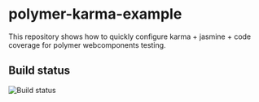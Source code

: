 # polymer-karma-example

This repository shows how to quickly configure karma + jasmine + code coverage for polymer webcomponents testing.


## Build status

![Build status](https://travis-ci.org/rcosnita/polymer-karma-example.svg?branch=master)
